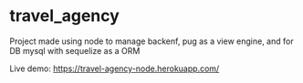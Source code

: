 # travel_agency

Project made using node to manage backenf, pug as a view engine, and for DB mysql with sequelize as a ORM

Live demo: https://travel-agency-node.herokuapp.com/
